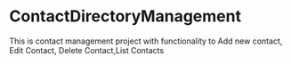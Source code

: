 # ContactDirectoryManagement
This is contact management project with functionality to Add new contact, Edit Contact, Delete Contact,List Contacts
